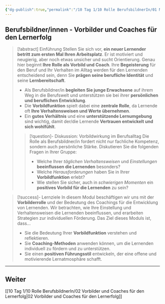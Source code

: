```yaml
---
{"dg-publish":true,"permalink":"/10 Tag 1/10 Rolle BerufsbildnerIn/01 Meine Rolle als Berufsbildner/"}
---
```


## Berufsbildner/innen - Vorbilder und Coaches für den Lernerfolg

>[!abstract] Einführung
>Stellen Sie sich vor, **ein neuer Lernender betritt zum ersten Mal Ihren Arbeitsplatz**. Er ist motiviert und neugierig, aber noch etwas unsicher und sucht Orientierung. Genau hier beginnt **Ihre Rolle als Vorbild und Coach**. Ihre **Begeisterung** für den Beruf und Ihr Verhalten im Alltag werden für den Lernenden entscheidend sein, denn Sie **prägen seine berufliche Identität** und seine **Lernbereitschaft**.
>
>* Als Berufsbildner/in **begleiten Sie junge Erwachsene** auf ihrem Weg in die Berufswelt und unterstützen sie bei ihrer **persönlichen und beruflichen Entwicklung**.
>* Die **Vorbildfunktion** spielt dabei eine **zentrale Rolle**, da Lernende oft **Ihre Verhaltensweisen und Werte übernehmen**.
>* Ein **gutes Verhältnis** und eine **unterstützende Lernumgebung** sind wichtig, damit der/die Lernende **Vertrauen entwickelt und sich wohlfühlt**.
>>[!question]- Diskussion: Vorbildwirkung im Berufsalltag
>>Die Rolle als Berufsbildner/in fordert nicht nur fachliche Kompetenz, sondern auch persönliche Stärke. Diskutieren Sie die folgenden Fragen in Ihrer Gruppe:
>>* Welche Ihrer *täglichen Verhaltensweisen* und *Einstellungen* **beeinflussen die Lernenden** besonders?
>>* Welche *Herausforderungen* haben Sie in Ihrer **Vorbildfunktion** erlebt?
>>* Wie stellen Sie sicher, auch in *schwierigen Momenten* ein **positives Vorbild für die Lernenden** zu sein?

> [!success]- Lernziele
>In diesem Modul beschäftigen wir uns mit der **Vorbilderrolle** und der Bedeutung des Coachings für die Entwicklung von Lernenden. Wir betrachten, wie Ihre Einstellung und Verhaltensweisen die Lernenden beeinflussen, und erarbeiten Strategien zur individuellen Förderung. Das Ziel dieses Moduls ist, dass…
>* Sie die Bedeutung Ihrer **Vorbildfunktion** verstehen und reflektieren.
>* Sie **Coaching-Methoden** anwenden können, um die Lernenden individuell zu fördern und zu unterstützen.
>* Sie einen **positiven Führungsstil** entwickeln, der eine offene und motivierende Lernatmosphäre schafft.

---
## Weiter
[[10 Tag 1/10 Rolle BerufsbildnerIn/02 Vorbilder und Coaches für den Lernerfolg\|02 Vorbilder und Coaches für den Lernerfolg]]
